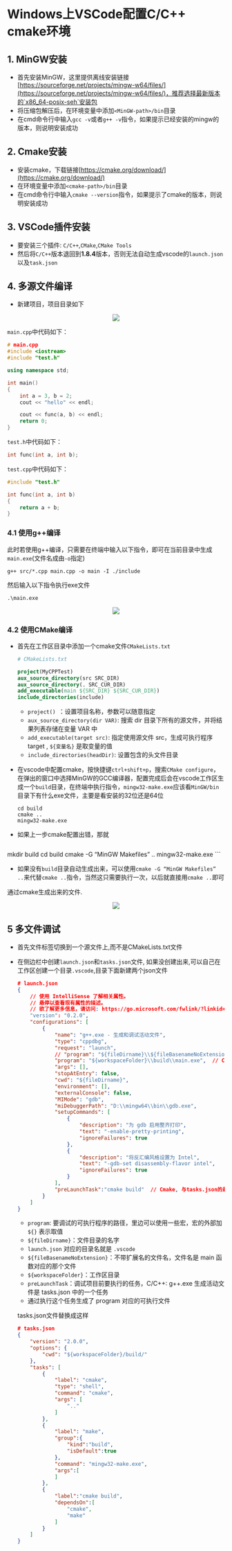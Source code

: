 # Windows上VSCode配置C/C++ cmake环境

## 1. MinGW安装

- 首先安装MinGW，这里提供离线安装链接[https://sourceforge.net/projects/mingw-w64/files/](https://sourceforge.net/projects/mingw-w64/files/)，推荐选择最新版本的`x86_64-posix-seh`安装包
- 将压缩包解压后，在环境变量中添加`<MinGW-path>/bin`目录
- 在cmd命令行中输入`gcc -v`或者`g++ -v`指令，如果提示已经安装的mingw的版本，则说明安装成功

## 2. Cmake安装
- 安装cmake，下载链接[https://cmake.org/download/](https://cmake.org/download/)
- 在环境变量中添加`<cmake-path>/bin`目录
- 在cmd命令行中输入`cmake --version`指令，如果提示了cmake的版本，则说明安装成功

## 3. VSCode插件安装
- 要安装三个插件: `C/C++`,`CMake`,`CMake Tools`
- 然后将`C/C++`版本退回到**1.8.4**版本，否则无法自动生成vscode的`launch.json`以及`task.json`

## 4. 多源文件编译

- 新建项目，项目目录如下

<div align=center>
<img src="../img/environment/vscode-c-cpp-cmake/vscode-c-cpp-cmake-tree.png"/>
</div>

`main.cpp`中代码如下：

```c++
# main.cpp
#include <iostream>
#include "test.h"

using namespace std;

int main()
{
    int a = 3, b = 2;
    cout << "hello" << endl;

    cout << func(a, b) << endl;
    return 0;
}
```

`test.h`中代码如下：

```c++
int func(int a, int b);
```

`test.cpp`中代码如下：

```c++
#include "test.h"

int func(int a, int b)
{
    return a + b;
}
```

### 4.1 使用g++编译

此时若使用g++编译，只需要在终端中输入以下指令，即可在当前目录中生成`main.exe`(文件名成由`-o`指定)

```terminal
g++ src/*.cpp main.cpp -o main -I ./include
```

然后输入以下指令执行exe文件

```
.\main.exe
```

<div align=center>
<img src="../img/environment/vscode-c-cpp-cmake/vscode-c-cpp-cmake-compile.png"/>
</div>

### 4.2 使用CMake编译

- 首先在工作区目录中添加一个cmake文件`CMakeLists.txt`

    ```cmake
    # CMakeLists.txt
    
    project(MyCPPTest)
    aux_source_directory(src SRC_DIR)
    aux_source_directory(. SRC_CUR_DIR)
    add_executable(main ${SRC_DIR} ${SRC_CUR_DIR})
    include_directories(include)
    ```




    - `project() `：设置项目名称，参数可以随意指定
    - `aux_source_directory(dir VAR)`: 搜索 dir 目录下所有的源文件，并将结果列表存储在变量 VAR 中
    - `add_executable(target src)`: 指定使用源文件 src，生成可执行程序 target , `${变量名}` 是取变量的值
    - `include_directories(headDir)`: 设置包含的头文件目录

- 在vscode中配置cmake，按快捷键`ctrl+shift+p`，搜索`CMake configure`，在弹出的窗口中选择MinGW的GCC编译器，配置完成后会在vscode工作区生成一个`build`目录，在终端中执行指令，`mingw32-make.exe`应该看`MinGW/bin`目录下有什么exe文件，主要是看安装的32位还是64位

  ```terminal
  cd build
  cmake ..
  mingw32-make.exe
  ```
  
- 如果上一步cmake配置出错，那就

    ```terminal
mkdir build
cd build
cmake -G “MinGW Makefiles” ..
mingw32-make.exe
    ```
  
  - 如果没有`build`目录自动生成出来，可以使用`cmake -G “MinGW Makefiles” ..`来代替`cmake ..`指令，当然这只需要执行一次，以后就直接用`cmake ..`即可

  通过cmake生成出来的文件.

  <div align=center>
  <img src="../img/environment/vscode-c-cpp-cmake/vscode-c-cpp-cmake-generated.png"/>
  </div>

## 5 多文件调试

- 首先文件标签切换到一个源文件上,而不是CMakeLists.txt文件

- 在侧边栏中创建`launch.json`和`tasks.json`文件, 如果没创建出来,可以自己在工作区创建一个目录`.vscode`,目录下面新建两个json文件

  ```json
  # launch.json
  {
      // 使用 IntelliSense 了解相关属性。 
      // 悬停以查看现有属性的描述。
      // 欲了解更多信息，请访问: https://go.microsoft.com/fwlink/?linkid=830387
      "version": "0.2.0",
      "configurations": [
          {
              "name": "g++.exe - 生成和调试活动文件",
              "type": "cppdbg",
              "request": "launch",
              // "program": "${fileDirname}\\${fileBasenameNoExtension}.exe",
              "program": "${workspaceFolder}\\build\\main.exe",  // CMake, 与tasks.json的cwd参数对应
              "args": [],
              "stopAtEntry": false,
              "cwd": "${fileDirname}",
              "environment": [],
              "externalConsole": false,
              "MIMode": "gdb",
              "miDebuggerPath": "D:\\mingw64\\bin\\gdb.exe",
              "setupCommands": [
                  {
                      "description": "为 gdb 启用整齐打印",
                      "text": "-enable-pretty-printing",
                      "ignoreFailures": true
                  },
                  {
                      "description": "将反汇编风格设置为 Intel",
                      "text": "-gdb-set disassembly-flavor intel",
                      "ignoreFailures": true
                  }
              ],
              "preLaunchTask":"cmake build"  // Cmake, 与tasks.json的最后一个task的label对应
          }
      ]
  }
  ```

  - `program`: 要调试的可执行程序的路径，里边可以使用一些宏，宏的外部加 `${}` 表示取值
  - `${fileDirname}`：文件目录的名字
  - `launch.json` 对应的目录名就是 `.vscode`
  - `${fileBasenameNoExtension}`：不带扩展名的文件名，文件名是 main 函数对应的那个文件
  - `${workspaceFolder}`：工作区目录
  - `preLaunchTask`：调试项目前要执行的任务，C/C++: g++.exe 生成活动文件是 tasks.json 中的一个任务
  - 通过执行这个任务生成了 program 对应的可执行文件

  tasks.json文件替换成这样

  ```json
  # tasks.json
  {
      "version": "2.0.0",
      "options": {
          "cwd": "${workspaceFolder}/build/"
      },
      "tasks": [
          {
              "label": "cmake",
              "type": "shell",
              "command": "cmake",
              "args": [
                  ".."
              ]
          },
          {
              "label": "make",
              "group":{
                  "kind":"build",
                  "isDefault":true
              },
              "command": "mingw32-make.exe",
              "args":[
              ]
          },
          {
              "label":"cmake build",
              "dependsOn":[
                  "cmake",
                  "make"                
              ]
          }
      ]
  }
  ```

  

